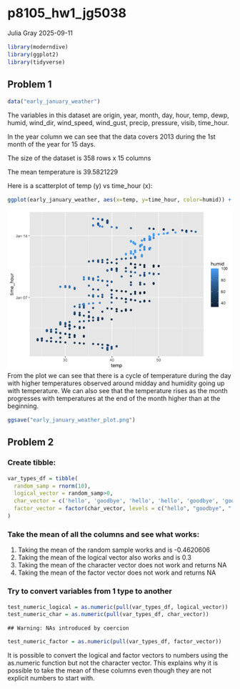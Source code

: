 p8105_hw1_jg5038
================
Julia Gray
2025-09-11

``` r
library(moderndive)
library(ggplot2)
library(tidyverse)
```

## Problem 1

``` r
data("early_january_weather")
```

The variables in this dataset are origin, year, month, day, hour, temp,
dewp, humid, wind_dir, wind_speed, wind_gust, precip, pressure, visib,
time_hour.

In the year column we can see that the data covers 2013 during the 1st
month of the year for 15 days.

The size of the dataset is 358 rows x 15 columns

The mean temperature is 39.5821229

Here is a scatterplot of temp (y) vs time_hour (x):

``` r
ggplot(early_january_weather, aes(x=temp, y=time_hour, color=humid)) + geom_point()
```

![](p8105_hw1_jg5038_files/figure-gfm/unnamed-chunk-3-1.png)<!-- -->
From the plot we can see that there is a cycle of temperature during the
day with higher temperatures observed around midday and humidity going
up with temperature. We can also see that the temperature rises as the
month progresses with temperatures at the end of the month higher than
at the beginning.

``` r
ggsave("early_january_weather_plot.png")
```

## Problem 2

### Create tibble:

``` r
var_types_df = tibble(
  random_samp = rnorm(10),
  logical_vector = random_samp>0,
  char_vector = c('hello', 'goodbye', 'hello', 'hello', 'goodbye', 'goodbye', 'hello', 'goodbye', 'hello', '!'),
  factor_vector = factor(char_vector, levels = c("hello", "goodbye", "!"))
)
```

### Take the mean of all the columns and see what works:

1.  Taking the mean of the random sample works and is -0.4620606
2.  Taking the mean of the logical vector also works and is 0.3
3.  Taking the mean of the character vector does not work and returns NA
4.  Taking the mean of the factor vector does not work and returns NA

### Try to convert variables from 1 type to another

``` r
test_numeric_logical = as.numeric(pull(var_types_df, logical_vector))
test_numeric_char = as.numeric(pull(var_types_df, char_vector))
```

    ## Warning: NAs introduced by coercion

``` r
test_numeric_factor = as.numeric(pull(var_types_df, factor_vector))
```

It is possible to convert the logical and factor vectors to numbers
using the as.numeric function but not the character vector. This
explains why it is possible to take the mean of these columns even
though they are not explicit numbers to start with.
